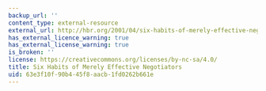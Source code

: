 ```yaml
---
backup_url: ''
content_type: external-resource
external_url: http://hbr.org/2001/04/six-habits-of-merely-effective-negotiators/ar/1
has_external_licence_warning: true
has_external_license_warning: true
is_broken: ''
license: https://creativecommons.org/licenses/by-nc-sa/4.0/
title: Six Habits of Merely Effective Negotiators
uid: 63e3f10f-90b4-45f8-aacb-1fd0262b661e
---
```

